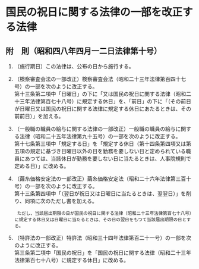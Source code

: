 # 国民の祝日に関する法律の一部を改正する法律

## 附　則（昭和四八年四月一二日法律第十号）

1. （施行期日）この法律は、公布の日から施行する。
2. （検察審査会法の一部改正）検察審査会法（昭和二十三年法律第百四十七号）の一部を次のように改正する。\
第十三条第二項中「日曜日」の下に「又は国民の祝日に関する法律（昭和二十三年法律第百七十八号）に規定する休日」を、「前日」の下に「（その前日が日曜日又は国民の祝日に関する法律に規定する休日にあたるときは、その前前日）」を加える。
3. （一般職の職員の給与に関する法律の一部改正）一般職の職員の給与に関する法律（昭和二十五年法律第九十五号）の一部を次のように改正する。\
第十七条第三項中「規定する日」を「規定する休日（第十四条第四項又は第五項の規定に基づき日曜日以外の日を勤務を要しない日と定められている職員にあつては、当該休日が勤務を要しない日に当たるときは、人事院規則で定める日）」に改める。
4. （繭糸価格安定法の一部改正）繭糸価格安定法（昭和二十六年法律第三百十号）の一部を次のように改正する。\
第十三条第四項中「（翌日が祝日又は日曜日に当たるときは、翌翌日）」を削り、同項に次のただし書を加える。

        ただし、当該届出期限の日が国民の祝日に関する法律（昭和二十三年法律第百七十八号）に規定する休日又は日曜日に当たるときは、その日の翌日をもつて当該届出期限の日とする。

5. （特許法の一部改正）特許法（昭和三十四年法律第百二十一号）の一部を次のように改正する。\
第三条第二項中「国民の祝日」を「国民の祝日に関する法律（昭和二十三年法律第百七十八号）に規定する休日」に改める。